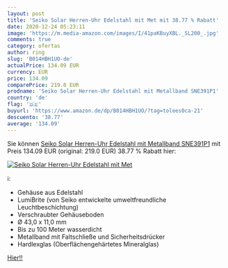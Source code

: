 ```yaml
---
layout: post
title: 'Seiko Solar Herren-Uhr Edelstahl mit Met mit 38.77 % Rabatt'
date: 2020-12-24 05:23:11
image: 'https://m.media-amazon.com/images/I/41paKBuyXBL._SL200_.jpg'
comments: true
category: ofertas
author: ring
slug: 'B014HBH1UO-de'
actualPrice: 134.09 EUR
currency: EUR
price: 134.09
comparePrice: 219.0 EUR
prodname: 'Seiko Solar Herren-Uhr Edelstahl mit Metallband SNE391P1'
country: 'de'
flag: '🇩🇪'
buyurl: 'https://www.amazon.de/dp/B014HBH1UO/?tag=tolees0ca-21'
descuento: '38.77'
average: '134.09'
---
```


Sie können [Seiko Solar Herren-Uhr Edelstahl mit Metallband SNE391P1](https://www.amazon.de/dp/B014HBH1UO/?tag=tolees0ca-21) mit Preis 134.09 EUR (original: 219.0 EUR) 38.77 % Rabatt hier:

[![Seiko Solar Herren-Uhr Edelstahl mit Met](https://m.media-amazon.com/images/I/41paKBuyXBL._SL200_.jpg)](https://www.amazon.de/dp/B014HBH1UO/?tag=tolees0ca-21)

ℹ️:

- Gehäuse aus Edelstahl
- LumiBrite (von Seiko entwickelte umweltfreundliche Leuchtbeschichtung)
- Verschraubter Gehäuseboden
- Ø 43,0 x 11,0 mm
- Bis zu 100 Meter wasserdicht
- Metallband mit Faltschließe und Sicherheitsdrücker
- Hardlexglas (Oberflächengehärtetes Mineralglas)

[Hier!!](https://www.amazon.de/dp/B014HBH1UO/?tag=tolees0ca-21)
